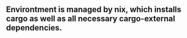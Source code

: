 ## Environtment is managed by nix, which installs cargo as well as all necessary cargo-external dependencies. 
